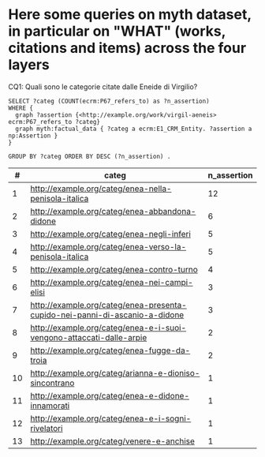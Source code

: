 # Here some queries on myth dataset, in particular on "WHAT" (works, citations and items) across the four layers

CQ1: Quali sono le categorie citate dalle Eneide di Virgilio?

```
SELECT ?categ (COUNT(ecrm:P67_refers_to) as ?n_assertion)
WHERE {
  graph ?assertion {<http://example.org/work/virgil-aeneis> ecrm:P67_refers_to ?categ}  
  graph myth:factual_data { ?categ a ecrm:E1_CRM_Entity. ?assertion a np:Assertion }
}  

GROUP BY ?categ ORDER BY DESC (?n_assertion) . 
```


| # |categ                                                                      |n_assertion|
|---|---------------------------------------------------------------------------|-----------|
|1  |http://example.org/categ/enea-nella-penisola-italica                       |12         |
|2  |http://example.org/categ/enea-abbandona-didone                             |6          |
|3  |http://example.org/categ/enea-negli-inferi                                 |5          |
|4  |http://example.org/categ/enea-verso-la-penisola-italica                    |5          |
|5  |http://example.org/categ/enea-contro-turno                                 |4          |
|6  |http://example.org/categ/enea-nei-campi-elisi                              |3          |
|7  |http://example.org/categ/enea-presenta-cupido-nei-panni-di-ascanio-a-didone|3          |
|8  |http://example.org/categ/enea-e-i-suoi-vengono-attaccati-dalle-arpie       |2          |
|9  |http://example.org/categ/enea-fugge-da-troia                               |2          |
|10 |http://example.org/categ/arianna-e-dioniso-sincontrano                     |1          |
|11 |http://example.org/categ/enea-e-didone-innamorati                          |1          |
|12 |http://example.org/categ/enea-e-i-sogni-rivelatori                         |1          |
|13 |http://example.org/categ/venere-e-anchise                                  |1          |


